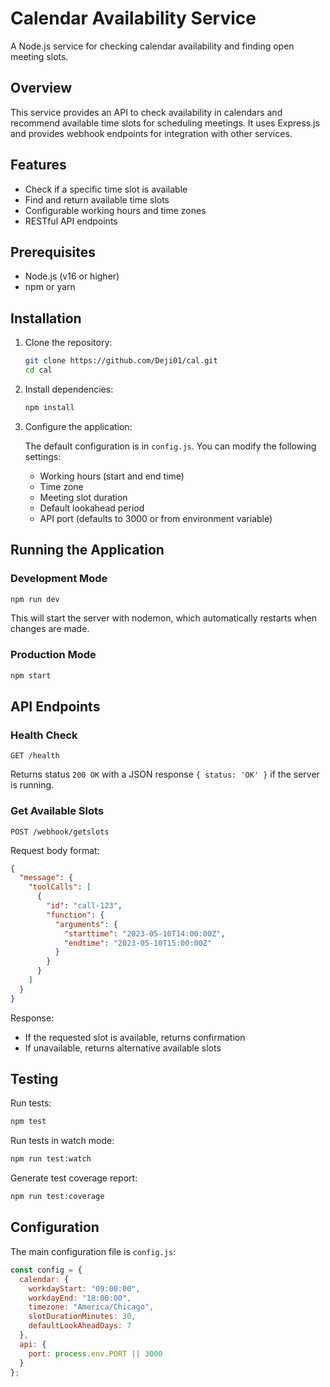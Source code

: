 # Calendar Availability Service

A Node.js service for checking calendar availability and finding open meeting slots.

## Overview

This service provides an API to check availability in calendars and recommend available time slots for scheduling meetings. It uses Express.js and provides webhook endpoints for integration with other services.

## Features

- Check if a specific time slot is available
- Find and return available time slots
- Configurable working hours and time zones
- RESTful API endpoints

## Prerequisites

- Node.js (v16 or higher)
- npm or yarn

## Installation

1. Clone the repository:
   ```bash
   git clone https://github.com/Deji01/cal.git
   cd cal
   ```

2. Install dependencies:
   ```bash
   npm install
   ```

3. Configure the application:
   
   The default configuration is in `config.js`. You can modify the following settings:
   - Working hours (start and end time)
   - Time zone
   - Meeting slot duration
   - Default lookahead period
   - API port (defaults to 3000 or from environment variable)

## Running the Application

### Development Mode

```bash
npm run dev
```

This will start the server with nodemon, which automatically restarts when changes are made.

### Production Mode

```bash
npm start
```

## API Endpoints

### Health Check

```
GET /health
```

Returns status `200 OK` with a JSON response `{ status: 'OK' }` if the server is running.

### Get Available Slots

```
POST /webhook/getslots
```

Request body format:
```json
{
  "message": {
    "toolCalls": [
      {
        "id": "call-123",
        "function": {
          "arguments": {
            "starttime": "2023-05-10T14:00:00Z",
            "endtime": "2023-05-10T15:00:00Z"
          }
        }
      }
    ]
  }
}
```

Response:
- If the requested slot is available, returns confirmation
- If unavailable, returns alternative available slots

## Testing

Run tests:
```bash
npm test
```

Run tests in watch mode:
```bash
npm run test:watch
```

Generate test coverage report:
```bash
npm run test:coverage
```

## Configuration

The main configuration file is `config.js`:

```javascript
const config = {
  calendar: {
    workdayStart: "09:00:00",
    workdayEnd: "18:00:00",
    timezone: "America/Chicago",
    slotDurationMinutes: 30,
    defaultLookAheadDays: 7
  },
  api: {
    port: process.env.PORT || 3000
  }
};
```
